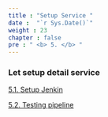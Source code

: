 ```yaml
---
title : "Setup Service "
date :  "`r Sys.Date()`" 
weight : 23
chapter : false
pre : " <b> 5. </b> "
---
```

### Let setup detail service

[5.1. Setup Jenkin](./5.1-Setup%20Jenkin/_index.md)

[5.2. Testing pipeline](./5.2-Testing%20pipeline/_index.md)